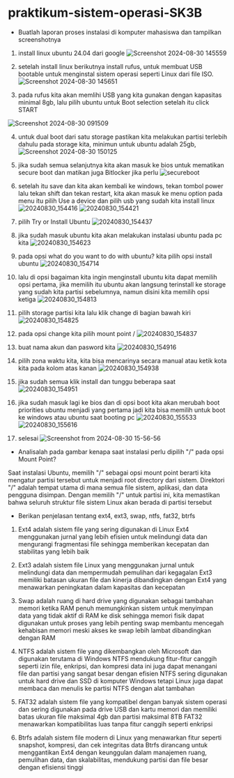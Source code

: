 # praktikum-sistem-operasi-SK3B
- Buatlah laporan proses instalasi di komputer mahasiswa dan tampilkan screenshotnya

1. install linux ubuntu 24.04 dari google
![Screenshot 2024-08-30 145559](https://github.com/user-attachments/assets/43d9c676-787a-43b7-9da1-bf8a75b0d08a)

2. setelah install linux berikutnya install rufus, untuk membuat USB bootable untuk menginstal sistem operasi seperti Linux dari file ISO.
![Screenshot 2024-08-30 145651](https://github.com/user-attachments/assets/9836a9e6-db46-4f39-885c-2e2d16d33644)

3. pada rufus kita akan memlihi USB yang kita gunakan dengan kapasitas minimal 8gb, lalu pilih ubuntu untuk Boot selection setelah itu click START
   
![Screenshot 2024-08-30 091509](https://github.com/user-attachments/assets/70f61d65-68a1-4409-9857-5b54f6c71f87)

4. untuk dual boot dari satu storage pastikan kita melakukan partisi terlebih dahulu pada storage kita, minimun untuk ubuntu adalah 25gb,
![Screenshot 2024-08-30 150125](https://github.com/user-attachments/assets/c20ed1b8-b489-4896-b32e-2238e5090796)

5. jika sudah semua selanjutnya kita akan masuk ke bios untuk mematikan secure boot dan matikan juga Bitlocker jika perlu
![secureboot](https://github.com/user-attachments/assets/05ce799c-799c-4f26-aa6c-10879197dfa4)

6. setelah itu save dan kita akan kembali ke windows, tekan tombol power lalu tekan shift dan tekan restart, kita akan masuk ke menu option
   pada menu itu pilih Use a device dan pilih usb yang sudah kita install linux
![20240830_154416](https://github.com/user-attachments/assets/7406e134-59b4-4f2e-a63f-619f71b6419e)
![20240830_154421](https://github.com/user-attachments/assets/4496f003-9508-4a96-a889-417f4f07b48b)

7. pilih Try or Install Ubuntu
![20240830_154437](https://github.com/user-attachments/assets/67070592-16c0-40ea-9c45-1e73cbdd4e18)
   
8. jika sudah masuk ubuntu kita akan melakukan instalasi ubuntu pada pc kita
![20240830_154623](https://github.com/user-attachments/assets/231d18ba-0d72-450c-8c92-376beb8cd8d5)

9. pada opsi what do you want to do with ubuntu? kita pilih opsi install ubuntu
![20240830_154714](https://github.com/user-attachments/assets/cf5bf82f-4951-4c3d-94b8-0f4469bfde56)

10. lalu di opsi bagaiman kita ingin menginstall ubuntu kita dapat memilih opsi pertama, jika memilih itu ubuntu akan langsung terinstall ke storage yang sudah kita partisi
    sebelumnya, namun disini kita memilih opsi ketiga
![20240830_154813](https://github.com/user-attachments/assets/f95585c1-33bf-49cb-8d8e-2ee8b8ce3cfb)

11. pilih storage partisi kita lalu klik change di bagian bawah kiri
![20240830_154825](https://github.com/user-attachments/assets/118ccca0-f001-446d-af75-eec043f761c8)

12. pada opsi change kita pilih mount point /
![20240830_154837](https://github.com/user-attachments/assets/3d29a994-cab1-4f3a-ad53-aa46f481d672)

13. buat nama akun dan pasword kita
![20240830_154916](https://github.com/user-attachments/assets/4575fd05-9494-48c3-b36b-2185f91432d2)

14. pilih zona waktu kita, kita bisa mencarinya secara manual atau ketik kota kita pada kolom atas kanan
![20240830_154938](https://github.com/user-attachments/assets/0bc687f6-c234-493f-b3f6-a3c4b2ebf670)

15. jika sudah semua klik install dan tunggu beberapa saat
![20240830_154951](https://github.com/user-attachments/assets/60e131ce-0d52-49e0-8546-14b868c1a7b5)

16. jika sudah masuk lagi ke bios dan di opsi boot kita akan merubah boot priorities ubuntu menjadi yang pertama jadi kita bisa memilih untuk boot ke windows
    atau ubuntu saat booting pc
![20240830_155533](https://github.com/user-attachments/assets/3c61fb61-f6aa-4875-bd85-5ad4d6880604)
![20240830_155616](https://github.com/user-attachments/assets/be1e359c-0ea1-4407-8c3c-b3aca70cc0bf)

17. selesai
![Screenshot from 2024-08-30 15-56-56](https://github.com/user-attachments/assets/6e72cffd-97bc-4b8c-a817-4ccc645e0f6a)


- Analisalah pada gambar kenapa saat instalasi perlu dipilih "/" pada opsi Mount Point?
  
Saat instalasi Ubuntu, memilih "/" sebagai opsi mount point berarti kita mengatur partisi tersebut untuk menjadi root directory dari sistem.
Direktori "/" adalah tempat utama di mana semua file sistem, aplikasi, dan data pengguna disimpan. Dengan memilih "/" untuk partisi ini, kita memastikan bahwa
seluruh struktur file sistem Linux akan berada di partisi tersebut


- Berikan penjelasan tentang ext4, ext3, swap, ntfs, fat32, btrfs

1. Ext4 adalah sistem file yang sering digunakan di Linux Ext4 menggunakan jurnal yang lebih efisien untuk melindungi data dan mengurangi fragmentasi file
   sehingga memberikan kecepatan dan stabilitas yang lebih baik

2. Ext3 adalah sistem file Linux yang menggunakan jurnal untuk melindungi data dan mempermudah pemulihan dari kegagalan
   Ext3 memiliki batasan ukuran file dan kinerja dibandingkan dengan Ext4 yang menawarkan peningkatan dalam kapasitas dan kecepatan

3. Swap adalah ruang di hard drive yang digunakan sebagai tambahan memori ketika RAM penuh memungkinkan sistem untuk menyimpan data yang tidak aktif di RAM ke disk
   sehingga memori fisik dapat digunakan untuk proses yang lebih penting swap membantu mencegah kehabisan memori meski akses ke swap lebih lambat dibandingkan dengan RAM

4. NTFS adalah sistem file yang dikembangkan oleh Microsoft dan digunakan terutama di Windows NTFS mendukung fitur-fitur canggih seperti izin file, enkripsi,
   dan kompresi data ini juga dapat menangani file dan partisi yang sangat besar dengan efisien NTFS sering digunakan untuk hard drive dan SSD di komputer Windows tetapi Linux juga dapat membaca dan menulis ke partisi NTFS dengan alat tambahan

5. FAT32 adalah sistem file yang kompatibel dengan banyak sistem operasi dan sering digunakan pada drive USB dan kartu memori dan memiliki batas ukuran file maksimal 4gb dan partisi maksimal 8TB FAT32 menawarkan kompatibilitas luas tanpa fitur canggih seperti enkripsi

6. Btrfs adalah sistem file modern di Linux yang menawarkan fitur seperti snapshot, kompresi, dan cek integritas data Btrfs dirancang untuk menggantikan Ext4 dengan keunggulan dalam manajemen ruang, pemulihan data, dan skalabilitas, mendukung partisi dan file besar dengan efisiensi tinggi
